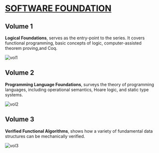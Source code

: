 # [SOFTWARE FOUNDATION][1]

## Volume 1

**Logical Foundations**, serves as the entry-point to the series. It covers functional programming, basic concepts of logic, computer-assisted theorem proving,and Coq.

![vol1][2]

## Volume 2

**Programming Language Foundations**, surveys the theory of programming languages, including operational semantics, Hoare logic, and static type systems.

![vol2][3]

## Volume 3

**Verified Functional Algorithms**, shows how a variety of fundamental data structures can be mechanically verified.

![vol3][4]

[1]: https://softwarefoundations.cis.upenn.edu/draft/index.html
[2]: https://gitlab.science.ru.nl/benoit/SoftwareFoundation/raw/master/covers/lf_icon.jpg
[3]: https://gitlab.science.ru.nl/benoit/SoftwareFoundation/raw/master/covers/plf_icon.jpg
[4]: https://gitlab.science.ru.nl/benoit/SoftwareFoundation/raw/master/covers/vfa_icon.jpg
